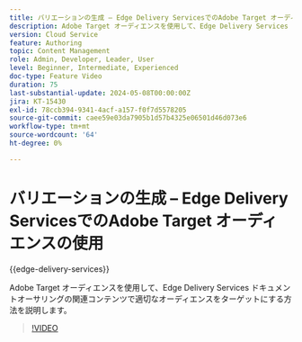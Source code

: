 ```yaml
---
title: バリエーションの生成 – Edge Delivery ServicesでのAdobe Target オーディエンスの使用
description: Adobe Target オーディエンスを使用して、Edge Delivery Services ドキュメントオーサリングの関連コンテンツで適切なオーディエンスをターゲットにする方法を説明します。
version: Cloud Service
feature: Authoring
topic: Content Management
role: Admin, Developer, Leader, User
level: Beginner, Intermediate, Experienced
doc-type: Feature Video
duration: 75
last-substantial-update: 2024-05-08T00:00:00Z
jira: KT-15430
exl-id: 78ccb394-9341-4acf-a157-f0f7d5578205
source-git-commit: caee59e03da7905b1d57b4325e06501d46d073e6
workflow-type: tm+mt
source-wordcount: '64'
ht-degree: 0%

---
```


# バリエーションの生成 – Edge Delivery ServicesでのAdobe Target オーディエンスの使用

{{edge-delivery-services}}

Adobe Target オーディエンスを使用して、Edge Delivery Services ドキュメントオーサリングの関連コンテンツで適切なオーディエンスをターゲットにする方法を説明します。

>[!VIDEO](https://video.tv.adobe.com/v/3428792/?learn=on)
